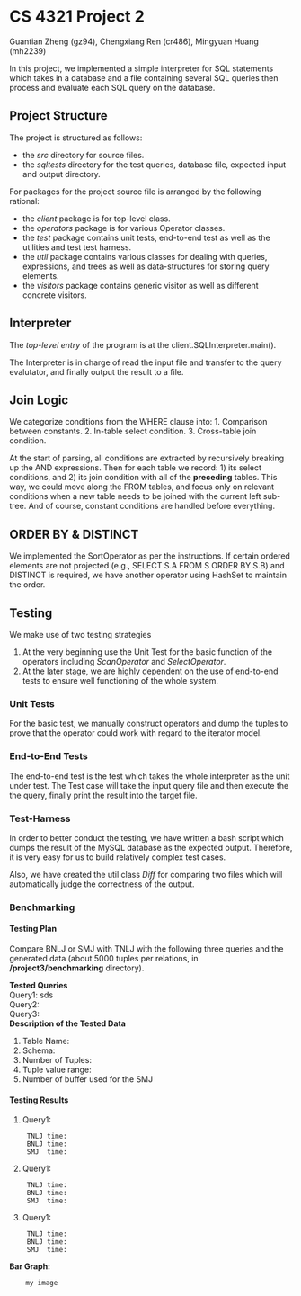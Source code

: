 # CS 4321 Project 2 #

Guantian Zheng (gz94), Chengxiang Ren (cr486), Mingyuan Huang (mh2239)

In this project, we implemented a simple interpreter for SQL statements which takes in a database and a file containing several SQL queries then process and evaluate each SQL query on the database.

## Project Structure 

The project is structured as follows:

  * the _src_ directory for source files.
  * the _sqltests_ directory for the test queries, database file, expected input and output directory.

For packages for the project source file is arranged by the following rational:

  * the _client_ package is for top-level class.
  * the _operators_ package is for various Operator classes.
  * the _test_ package contains unit tests, end-to-end test as well as the utilities and test test harness.
  * the _util_ package contains various classes for dealing with queries, expressions, and trees as well as data-structures for storing query elements.
  * the _visitors_ package contains generic visitor as well as different concrete visitors.

## Interpreter

The _top-level entry_ of the program is at the client.SQLInterpreter.main().

The Interpreter is in charge of read the input file and transfer to the 
query evalutator, and finally output the result to a file.

## Join Logic

We categorize conditions from the WHERE clause into:
	1. Comparison between constants.
	2. In-table select condition.
	3. Cross-table join condition.

At the start of parsing, all conditions are extracted by recursively breaking up the AND expressions. Then for each table we record: 1) its select conditions, and 2) its join condition with all of the __preceding__ tables. This way, we could move along the FROM tables, and focus only on relevant conditions when a new table needs to be joined with the current left sub-tree. And of course, constant conditions are handled before everything.

## ORDER BY & DISTINCT

We implemented the SortOperator as per the instructions. If certain ordered elements are not projected (e.g., SELECT S.A FROM S ORDER BY S.B) and DISTINCT is required, we have another operator using HashSet to maintain the order.

## Testing

We make use of two testing strategies

1. At the very beginning use the Unit Test for the basic function of the operators including _ScanOperator_ and _SelectOperator_.
2. At the later stage, we are highly dependent on the use of end-to-end tests to ensure well functioning of the whole system.

### Unit Tests

For the basic test, we manually construct operators and dump the tuples to prove that the operator could work with regard to the iterator model.

### End-to-End Tests

The end-to-end test is the test which takes the whole interpreter as the unit under test.
The Test case will take the input query file and then execute the the query, finally print the result into the target file.

### Test-Harness

In order to better conduct the testing, we have written a bash script which dumps the result of the MySQL database as the expected output. Therefore, it is very easy for us to build relatively complex test cases.

Also, we have created the util class _Diff_ for comparing two files which will automatically judge the correctness of the output.


### Benchmarking
#### Testing Plan
Compare BNLJ or SMJ with TNLJ with the following three queries and the generated data (about 5000 tuples per relations, in **/project3/benchmarking** directory). 

**Tested Queries**  
	Query1:  sds    
	Query2:  
	Query3:  
**Description of the Tested Data**  
1. Table Name:     
2. Schema:  
3. Number of Tuples:   
4. Tuple value range:
5. Number of buffer used for the SMJ 		
#### Testing Results
1. Query1:           
  
		TNLJ time:
		BNLJ time: 
		SMJ  time: 	

2. Query1:           
  
		TNLJ time:
		BNLJ time: 
		SMJ  time: 	
3. Query1:           
  
		TNLJ time:
		BNLJ time: 
		SMJ  time: 	
**Bar Graph:**  
					
		my image

